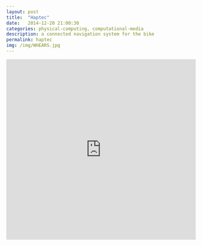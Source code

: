 ```yaml
---
layout: post
title:  "Haptec"
date:   2014-12-20 21:00:30
categories: physical-computing, computational-media
description: a connected navigation system for the bike
permalink: haptec
img: /img/WHEARS.jpg
---
```

<div>
	<iframe width="100%" height="480" src="https://www.youtube.com/embed/MspImczjQ5Q" frameborder="0" allowfullscreen></iframe>
</div>

 <!-- <img src="{{post.img}}" class="img-responsive" alt="Responsive image"> -->

<!-- Check out the [Jekyll docs][jekyll] for more info on how to get the most out of Jekyll. File all bugs/feature requests at [Jekyll’s GitHub repo][jekyll-gh]. If you have questions, you can ask them on [Jekyll’s dedicated Help repository][jekyll-help]. -->

[jekyll]:      http://jekyllrb.com
[jekyll-gh]:   https://github.com/jekyll/jekyll
[jekyll-help]: https://github.com/jekyll/jekyll-help
